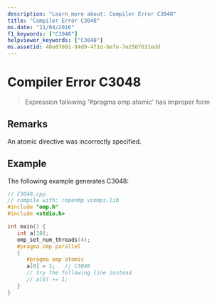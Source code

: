 ```yaml
---
description: "Learn more about: Compiler Error C3048"
title: "Compiler Error C3048"
ms.date: "11/04/2016"
f1_keywords: ["C3048"]
helpviewer_keywords: ["C3048"]
ms.assetid: 48e07091-94d9-471d-befe-7e2507631edd
---
```

# Compiler Error C3048

> Expression following '#pragma omp atomic' has improper form

## Remarks

An atomic directive was incorrectly specified.

## Example

The following example generates C3048:

```cpp
// C3048.cpp
// compile with: /openmp vcomps.lib
#include "omp.h"
#include <stdio.h>

int main() {
   int a[10];
   omp_set_num_threads(4);
   #pragma omp parallel
   {
      #pragma omp atomic
      a[0] = 1;   // C3048
      // try the following line instead
      // a[0] += 1;
   }
}
```
